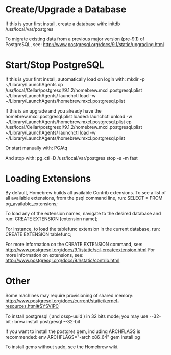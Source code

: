 # Create/Upgrade a Database

If this is your first install, create a database with:
  initdb /usr/local/var/postgres

To migrate existing data from a previous major version (pre-9.1) of PostgreSQL, see:
  http://www.postgresql.org/docs/9.1/static/upgrading.html

# Start/Stop PostgreSQL

If this is your first install, automatically load on login with:
  mkdir -p ~/Library/LaunchAgents
  cp /usr/local/Cellar/postgresql/9.1.2/homebrew.mxcl.postgresql.plist ~/Library/LaunchAgents/
  launchctl load -w ~/Library/LaunchAgents/homebrew.mxcl.postgresql.plist

If this is an upgrade and you already have the homebrew.mxcl.postgresql.plist loaded:
  launchctl unload -w ~/Library/LaunchAgents/homebrew.mxcl.postgresql.plist
  cp /usr/local/Cellar/postgresql/9.1.2/homebrew.mxcl.postgresql.plist ~/Library/LaunchAgents/
  launchctl load -w ~/Library/LaunchAgents/homebrew.mxcl.postgresql.plist

Or start manually with:
  PGA\q

And stop with:
  pg_ctl -D /usr/local/var/postgres stop -s -m fast

# Loading Extensions

By default, Homebrew builds all available Contrib extensions.  To see a list of all
available extensions, from the psql command line, run:
  SELECT * FROM pg_available_extensions;

To load any of the extension names, navigate to the desired database and run:
  CREATE EXTENSION [extension name];

For instance, to load the tablefunc extension in the current database, run:
  CREATE EXTENSION tablefunc;

For more information on the CREATE EXTENSION command, see:
  http://www.postgresql.org/docs/9.1/static/sql-createextension.html
For more information on extensions, see:
  http://www.postgresql.org/docs/9.1/static/contrib.html

# Other

Some machines may require provisioning of shared memory:
  http://www.postgresql.org/docs/current/static/kernel-resources.html#SYSVIPC

To install postgresql ( and ossp-uuid ) in 32 bits mode; you may use --32-bit :
   brew install postgresql --32-bit

If you want to install the postgres gem, including ARCHFLAGS is recommended:
    env ARCHFLAGS="-arch x86_64" gem install pg

To install gems without sudo, see the Homebrew wiki.